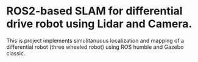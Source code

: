 # ROS2-based SLAM for differential drive robot using Lidar and Camera.
This is project implements simulitanuous localization and mapping of a differential robot (three wheeled robot) using ROS humble and Gazebo classic.

